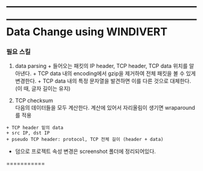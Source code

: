 ————————————————————————————————————
Data Change using WINDIVERT
============
### 필요 스킬  
  1. data parsing
    + 들어오는 패킷의 IP header, TCP header, TCP data 위치를 알아낸다.
    + TCP data 내의 encoding에서 gzip을 제거하여 전체 패킷을 볼 수 있게 변경한다.
    + TCP data 내의 특정 문자열을 발견하면 이를 다른 것으로 대체한다. (이 때, 글자 길이는 유지)


  1. TCP checksum  
    다음의 데이터들을 모두 계산한다. 계산에 있어서 자리올림이 생기면 wraparound를 적용
    
    + TCP header 밑의 data 
    + src IP, dst IP 
    + pseudo TCP header: protocol, TCP 전체 길이 (header + data) 

    
+ 덤으로 프로젝트 속성 변경은 screenshot 폴더에 정리되어있다.  

===========